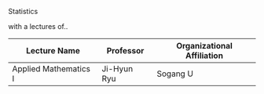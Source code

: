 Statistics

with a lectures of..

|Lecture Name|Professor|Organizational Affiliation|
|--|--|--|
|Applied Mathematics I|Ji-Hyun Ryu|Sogang U|
